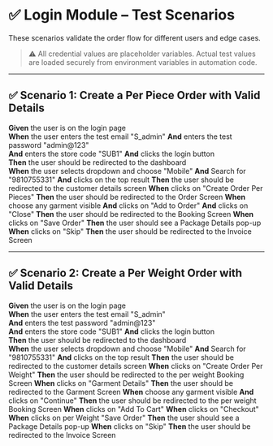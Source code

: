 # ✅ Login Module – Test Scenarios

These scenarios validate the order flow for different users and edge cases.

> ⚠️ All credential values are placeholder variables.
> Actual test values are loaded securely from environment variables in automation code.

---

## ✅ Scenario 1: Create a Per Piece Order with Valid Details

**Given** the user is on the login page  
**When** the user enters the test email "S_admin"
**And** enters the test password "admin@123"  
**And** enters the store code "SUB1"
**And** clicks the login button  
**Then** the user should be redirected to the dashboard  
**When** the user selects dropdown and choose "Mobile"
**And** Search for "9810755331"
**And** clicks on the top result
**Then** the user should be redirected to the customer details screen
**When** clicks on "Create Order Per Pieces"
**Then** the user should be redirected to the Order Screen
**When** choose any garment visible
**And** clicks on "Add to Order"
**And** clicks on "Close"
**Then** the user should be redirected to the Booking Screen
**When** clicks on "Save Order"
**Then** the user should see a Package Details pop-up
**When** clicks on "Skip"
**Then** the user should be redirected to the Invoice Screen

---

## ✅ Scenario 2: Create a Per Weight Order with Valid Details

**Given** the user is on the login page  
**When** the user enters the test email "S_admin"  
**And** enters the test password "admin@123"  
**And** enters the store code "SUB1"
**And** clicks the login button  
**Then** the user should be redirected to the dashboard  
**When** the user selects dropdown and choose "Mobile"
**And** Search for "9810755331"
**And** clicks on the top result
**Then** the user should be redirected to the customer details screen
**When** clicks on "Create Order Per Weight"
**Then** the user should be redirected to the per weight Booking Screen
**When** clicks on "Garment Details"
**Then** the user should be redirected to the Garment Screen
**When** choose any garment visible
**And** clicks on "Continue"
**Then** the user should be redirected to the per weight Booking Screen
**When** clicks on "Add To Cart"
**When** clicks on "Checkout"
**When** clicks on per Weight "Save Order"
**Then** the user should see a Package Details pop-up
**When** clicks on "Skip"
**Then** the user should be redirected to the Invoice Screen